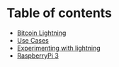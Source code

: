 # Table of contents

* [Bitcoin Lightning](README.md)
* [Use Cases](use-cases.md)
* [Experimenting with lightning](experimenting-with-lightning.md)
* [RaspberryPi 3](raspberrypi-3.md)

